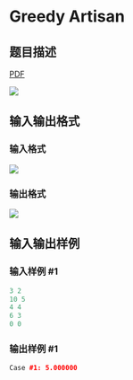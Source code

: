 # Greedy Artisan

## 题目描述

[problemUrl]: https://uva.onlinejudge.org/index.php?option=com_onlinejudge&Itemid=8&category=862&page=show_problem&problem=4855

[PDF](https://uva.onlinejudge.org/external/129/p12976.pdf)

![](https://cdn.luogu.com.cn/upload/vjudge_pic/UVA12976/48e5e10b50fc5598c23963e956e350c59879bbd1.png)

## 输入输出格式

### 输入格式

![](https://cdn.luogu.com.cn/upload/vjudge_pic/UVA12976/51c44b693d33792b1da25f97cdf05d04b4a7f351.png)

### 输出格式

![](https://cdn.luogu.com.cn/upload/vjudge_pic/UVA12976/fbbbcbdbf795ddd214af696d1ba799f62f8069be.png)

## 输入输出样例

### 输入样例 #1

```cpp
3 2
10 5
4 4
6 3
0 0
```


### 输出样例 #1

```cpp
Case #1: 5.000000
```


